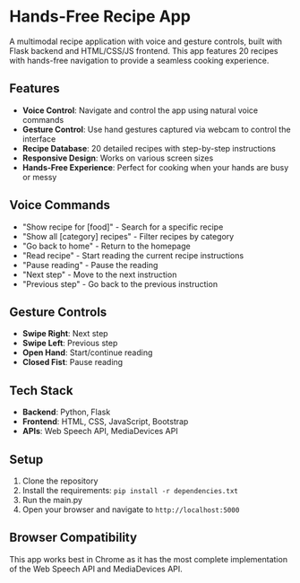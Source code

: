 # Hands-Free Recipe App

A multimodal recipe application with voice and gesture controls, built with Flask backend and HTML/CSS/JS frontend. This app features 20 recipes with hands-free navigation to provide a seamless cooking experience.

## Features

- **Voice Control**: Navigate and control the app using natural voice commands
- **Gesture Control**: Use hand gestures captured via webcam to control the interface
- **Recipe Database**: 20 detailed recipes with step-by-step instructions
- **Responsive Design**: Works on various screen sizes
- **Hands-Free Experience**: Perfect for cooking when your hands are busy or messy

## Voice Commands

- "Show recipe for [food]" - Search for a specific recipe
- "Show all [category] recipes" - Filter recipes by category
- "Go back to home" - Return to the homepage
- "Read recipe" - Start reading the current recipe instructions
- "Pause reading" - Pause the reading
- "Next step" - Move to the next instruction
- "Previous step" - Go back to the previous instruction

## Gesture Controls

- **Swipe Right**: Next step
- **Swipe Left**: Previous step
- **Open Hand**: Start/continue reading
- **Closed Fist**: Pause reading

## Tech Stack

- **Backend**: Python, Flask
- **Frontend**: HTML, CSS, JavaScript, Bootstrap
- **APIs**: Web Speech API, MediaDevices API

## Setup

1. Clone the repository
2. Install the requirements: `pip install -r dependencies.txt`
3. Run the main.py
4. Open your browser and navigate to `http://localhost:5000`

## Browser Compatibility

This app works best in Chrome as it has the most complete implementation of the Web Speech API and MediaDevices API.
